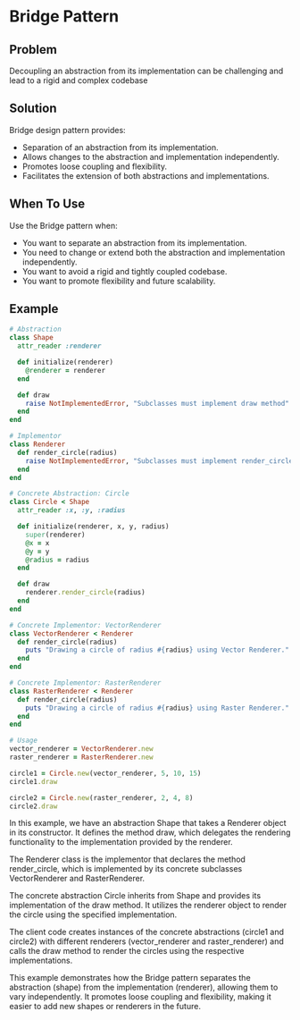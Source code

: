 # Bridge Pattern

## Problem
Decoupling an abstraction from its implementation can be challenging and lead to a rigid and complex codebase

## Solution
Bridge design pattern provides:
- Separation of an abstraction from its implementation.
- Allows changes to the abstraction and implementation independently.
- Promotes loose coupling and flexibility.
- Facilitates the extension of both abstractions and implementations.

## When To Use
Use the Bridge pattern when:
- You want to separate an abstraction from its implementation.
- You need to change or extend both the abstraction and implementation independently.
- You want to avoid a rigid and tightly coupled codebase.
- You want to promote flexibility and future scalability.

## Example
```ruby
# Abstraction
class Shape
  attr_reader :renderer

  def initialize(renderer)
    @renderer = renderer
  end

  def draw
    raise NotImplementedError, "Subclasses must implement draw method"
  end
end

# Implementor
class Renderer
  def render_circle(radius)
    raise NotImplementedError, "Subclasses must implement render_circle method"
  end
end

# Concrete Abstraction: Circle
class Circle < Shape
  attr_reader :x, :y, :radius

  def initialize(renderer, x, y, radius)
    super(renderer)
    @x = x
    @y = y
    @radius = radius
  end

  def draw
    renderer.render_circle(radius)
  end
end

# Concrete Implementor: VectorRenderer
class VectorRenderer < Renderer
  def render_circle(radius)
    puts "Drawing a circle of radius #{radius} using Vector Renderer."
  end
end

# Concrete Implementor: RasterRenderer
class RasterRenderer < Renderer
  def render_circle(radius)
    puts "Drawing a circle of radius #{radius} using Raster Renderer."
  end
end

# Usage
vector_renderer = VectorRenderer.new
raster_renderer = RasterRenderer.new

circle1 = Circle.new(vector_renderer, 5, 10, 15)
circle1.draw

circle2 = Circle.new(raster_renderer, 2, 4, 8)
circle2.draw
```

In this example, we have an abstraction Shape that takes a Renderer object in its constructor. It defines the method draw, which delegates the rendering functionality to the implementation provided by the renderer.

The Renderer class is the implementor that declares the method render_circle, which is implemented by its concrete subclasses VectorRenderer and RasterRenderer.

The concrete abstraction Circle inherits from Shape and provides its implementation of the draw method. It utilizes the renderer object to render the circle using the specified implementation.

The client code creates instances of the concrete abstractions (circle1 and circle2) with different renderers (vector_renderer and raster_renderer) and calls the draw method to render the circles using the respective implementations.

This example demonstrates how the Bridge pattern separates the abstraction (shape) from the implementation (renderer), allowing them to vary independently. It promotes loose coupling and flexibility, making it easier to add new shapes or renderers in the future.